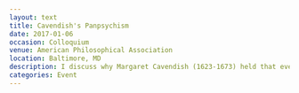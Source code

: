 ```yaml
---
layout: text
title: Cavendish's Panpsychism
date: 2017-01-06
occasion: Colloquium
venue: American Philosophical Association
location: Baltimore, MD
description: I discuss why Margaret Cavendish (1623-1673) held that everything in the world has sense and reason.
categories: Event
---
```




